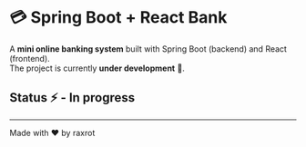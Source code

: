 # 💳 Spring Boot + React Bank

A **mini online banking system** built with Spring Boot (backend) and React (frontend).  
The project is currently **under development** 🚧.


## Status ⚡ - In progress 


---

Made with ❤️ by raxrot